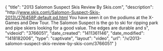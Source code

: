 {
    "title": "2013 Salomon Suspect Skis Review By Skis.com",
    "description": "http:\/\/www.skis.com\/Salomon-Suspect-Skis-2013\/276458P,default,pd.html  You have seen it on the podiums at the X-Games and Dew Tour. The Salomon Suspect is the go to ski for ripping park and pipe skiers looking for a good value. The edges are durable and s",
    "videoid": "3766051",
    "date_created": "1411361146",
    "date_modified": "1418182006",
    "type": "captivate",
    "layout": "video",
    "url": "\/v\/2013-salomon-suspect-skis-review-by-skis-com\/3766051"
}